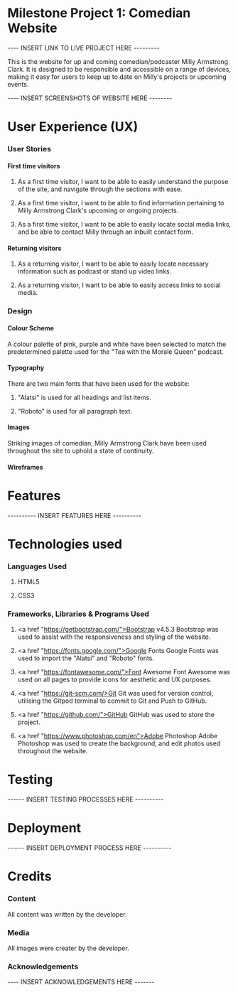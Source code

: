 # Milestone Project 1: Comedian Website

---- INSERT LINK TO LIVE PROJECT HERE ---------

This is the website for up and coming comedian/podcaster Milly Armstrong Clark. It is designed to be responsible and accessible on a range of devices, 
making it easy for users to keep up to date on Milly's projects or upcoming events.

---- INSERT SCREENSHOTS OF WEBSITE HERE --------


# User Experience (UX)

<h3>User Stories</h3>

<h4>First time visitors</h4>

1. As a first time visitor, I want to be able to easily understand the purpose of the site, and navigate through the sections with ease.

2. As a first time visitor, I want to be able to find information pertaining to Milly Armstrong Clark's upcoming or ongoing projects.

3. As a first time visitor, I want to be able to easily locate social media links, and be able to contact Milly through an inbuilt contact form.


<h4>Returning visitors</h4>

1. As a returning visitor, I want to be able to easily locate necessary information such as podcast or stand up video links.

2. As a returning visitor, I want to be able to easily access links to social media.


<h3>Design</h3>

<h4>Colour Scheme</h4>
A colour palette of pink, purple and white have been selected to match the predetermined palette used for the "Tea with the Morale Queen" podcast.

<h4>Typography</h4>
There are two main fonts that have been used for the website:

1. "Alatsi" is used for all headings and list items.

2. "Roboto" is used for all paragraph text.

<h4>Images</h4>
Striking images of comedian, Milly Armstrong Clark have been used throughout the site to uphold a state of continuity.

<h4>Wireframes</h4>


# Features

  ----------  INSERT FEATURES HERE ----------

# Technologies used

<h3>Languages Used</h3>

1. HTML5

2. CSS3

<h3>Frameworks, Libraries & Programs Used</h3>

1. <a href "https://getbootstrap.com/">Bootstrap v4.5.3</a>
    Bootstrap was used to assist with the responsiveness and styling of the website.

2. <a href "https://fonts.google.com/">Google Fonts</a>
    Google Fonts was used to import the "Alatsi" and "Roboto" fonts.

3. <a href "https://fontawesome.com/">Font Awesome</a>
    Font Awesome was used on all pages to provide icons for aesthetic and UX purposes.

4. <a href "https://git-scm.com/>Git</a>
    Git was used for version control, utilising the Gitpod terminal to commit to Git and Push to GitHub.

5. <a href "https://github.com/">GitHub</a>
    GitHub was used to store the project.

6. <a href "https://www.photoshop.com/en">Adobe Photoshop</a>
    Adobe Photoshop was used to create the background, and edit photos used throughout the website.


# Testing

------ INSERT TESTING PROCESSES HERE ----------


# Deployment

------ INSERT DEPLOYMENT PROCESS HERE ----------


# Credits

<h3>Content</h3>

All content was written by the developer.


<h3>Media</h3>

All images were creater by the developer.


<h3>Acknowledgements</h3>

---- INSERT ACKNOWLEDGEMENTS HERE -------